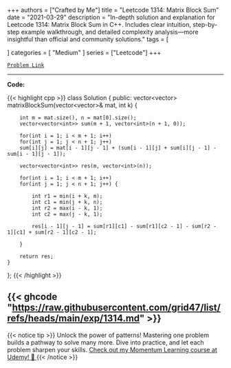 
+++
authors = ["Crafted by Me"]
title = "Leetcode 1314: Matrix Block Sum"
date = "2021-03-29"
description = "In-depth solution and explanation for Leetcode 1314: Matrix Block Sum in C++. Includes clear intuition, step-by-step example walkthrough, and detailed complexity analysis—more insightful than official and community solutions."
tags = [
    
]
categories = [
    "Medium"
]
series = ["Leetcode"]
+++



[`Problem Link`](https://leetcode.com/problems/matrix-block-sum/description/)

---

**Code:**

{{< highlight cpp >}}
class Solution {
public:
    vector<vector<int>> matrixBlockSum(vector<vector<int>>& mat, int k) {

        int m = mat.size(), n = mat[0].size();
        vector<vector<int>> sum(m + 1, vector<int>(n + 1, 0));

        for(int i = 1; i < m + 1; i++)
        for(int j = 1; j < n + 1; j++)
        sum[i][j] = mat[i - 1][j - 1] + (sum[i - 1][j] + sum[i][j - 1] - sum[i - 1][j - 1]);
        
        vector<vector<int>> res(m, vector<int>(n));

        for(int i = 1; i < m + 1; i++)
        for(int j = 1; j < n + 1; j++) {

            int r1 = min(i + k, m);
            int c1 = min(j + k, n);
            int r2 = max(i - k, 1);
            int c2 = max(j - k, 1);

            res[i - 1][j - 1] = sum[r1][c1] - sum[r1][c2 - 1] - sum[r2 - 1][c1] + sum[r2 - 1][c2 - 1];

        }
        
        return res;
    }
};
{{< /highlight >}}

{{< ghcode "https://raw.githubusercontent.com/grid47/list/refs/heads/main/exp/1314.md" >}}
---


{{< notice tip >}}
Unlock the power of patterns! Mastering one problem builds a pathway to solve many more. Dive into practice, and let each problem sharpen your skills. [Check out my Momentum Learning course at Udemy! 🚀 ](https://www.udemy.com/course/algorithms-and-data-structures-in-cpp/)
{{< /notice >}}

